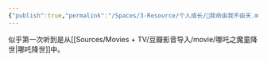```yaml
---
{"publish":true,"permalink":"/Spaces/3-Resource/个人成长/🐤我命由我不由天.md","created":"2025-07-29T23:04:32.273+08:00","modified":"2025-07-29T23:04:32.275+08:00","cssclasses":""}
---
```



似乎第一次听到是从[[Sources/Movies + TV/豆瓣影音导入/movie/哪吒之魔童降世\|哪吒降世]]中。